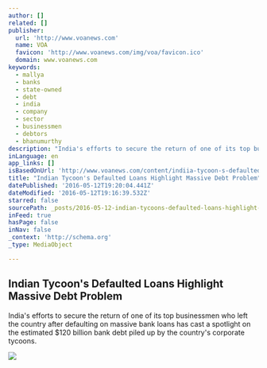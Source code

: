 ```yaml
---
author: []
related: []
publisher:
  url: 'http://www.voanews.com'
  name: VOA
  favicon: 'http://www.voanews.com/img/voa/favicon.ico'
  domain: www.voanews.com
keywords:
  - mallya
  - banks
  - state-owned
  - debt
  - india
  - company
  - sector
  - businessmen
  - debtors
  - bhanumurthy
description: "India's efforts to secure the return of one of its top businessmen who left the country after defaulting on massive bank loans has cast a spotlight on the estimated $120 billion bank debt piled up by the country's corporate tycoons."
inLanguage: en
app_links: []
isBasedOnUrl: 'http://www.voanews.com/content/indiia-tycoon-s-defaulted-loans-highlighted-massive-debt-owed-by-corporate-execs/3327120.html'
title: "Indian Tycoon's Defaulted Loans Highlight Massive Debt Problem"
datePublished: '2016-05-12T19:20:04.441Z'
dateModified: '2016-05-12T19:16:39.532Z'
starred: false
sourcePath: _posts/2016-05-12-indian-tycoons-defaulted-loans-highlight-massive-debt-probl.md
inFeed: true
hasPage: false
inNav: false
_context: 'http://schema.org'
_type: MediaObject

---
```

<article style=""><h1>Indian Tycoon's Defaulted Loans Highlight Massive Debt Problem</h1><p>India's efforts to secure the return of one of its top businessmen who left the country after defaulting on massive bank loans has cast a spotlight on the estimated $120 billion bank debt piled up by the country's corporate tycoons.</p><img src="http://gdb.voanews.com/EECCF487-623B-46DB-B5B2-AD1E69FCB9B2_mw1024_mh1024_s.jpg" /></article>